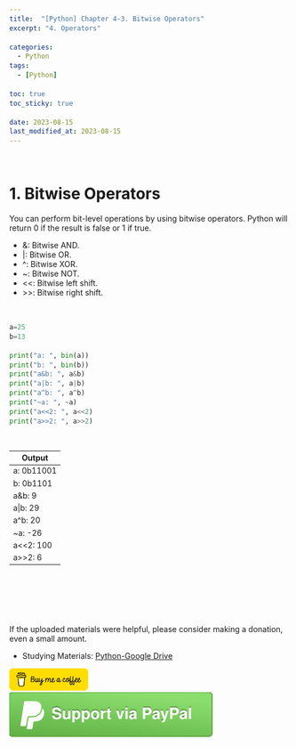 ```yaml
---
title:  "[Python] Chapter 4-3. Bitwise Operators"
excerpt: "4. Operators"

categories:
  - Python
tags:
  - [Python]

toc: true
toc_sticky: true
 
date: 2023-08-15
last_modified_at: 2023-08-15
---
```


&nbsp;

# 1. Bitwise Operators
You can perform bit-level operations by using bitwise operators. Python will return 0 if the result is false or 1 if true.

- &: Bitwise AND.
- \|: Bitwise OR.
- ^: Bitwise XOR.
- ~: Bitwise NOT.
- \<\<: Bitwise left shift.
- \>\>: Bitwise right shift.

&nbsp;

```python
a=25
b=13

print("a: ", bin(a))
print("b: ", bin(b))
print("a&b: ", a&b)
print("a|b: ", a|b)
print("a^b: ", a^b)
print("~a: ", ~a)
print("a<<2: ", a<<2)
print("a>>2: ", a>>2)
```

&nbsp;

| Output |
|---|
| a:  0b11001 |
| b:  0b1101 |
| a&b:  9 |
| a\|b:  29 |
| a^b:  20 |
| ~a:  -26 |
| a\<\<2:  100 |
| a\>\>2:  6 |

&nbsp;

&nbsp;

&nbsp;

If the uploaded materials were helpful, please consider making a donation, even a small amount.
- Studying Materials: ​[Python-Google Drive](https://drive.google.com/drive/u/3/folders/1btmxn1mWaPy8ZYZvRu2HWbiV2UKsDwLP)

[!["Buy Me A Coffee"](https://raw.githubusercontent.com/Shine-Loi/Shine-Loi.github.io/master/assets/images/Buymeacoffee.png)](https://www.buymeacoffee.com/shine_loi_lee)
[![Support via PayPal](https://raw.githubusercontent.com/Shine-Loi/Shine-Loi.github.io/41d049ca49169c961adde8f77b7d0f6981851ea3/assets/images/Paypal.svg)](https://paypal.me/goldbin0514?country.x=KR&locale.x=ko_KR)

